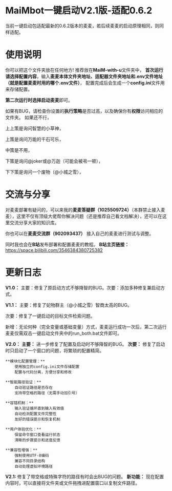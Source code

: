 # MaiMbot一键启动V2.1版-适配0.6.2
当前一键启动包适配最新的0.6.2版本的麦麦，若后续麦麦的启动原理相同，则同样适配。

# 使用说明
你可以把这个文件夹放在任何地方!
推荐放在**MaiM-with-u**文件夹中，
**首次运行请选择配置内容**，输入**麦麦本体文件夹地址、适配器文件夹地址和.env文件地址（就是配置麦麦时用的哪个.env文件）**，
配置完成后会生成一个**config.ini**文件用来存储配置。

**第二次运行时选择启动麦麦**即可。

如果有BUG，请检查你设置的**执行策略**是否过高，以及确保你有**权限**访问相应的文件夹。
如果还不行，

上上策是询问智慧的小草神，

上策是询问万能的千石可乐，

中策是不用，

下策是询问@joker或@万迦（可能会被弔一顿），

下下策是询问一个废物（@小城之雪），

# 交流与分享
对麦麦部署有疑问的，可以来我的**麦麦答疑群（1025509724）**（本群禁止接入麦麦），这里不仅有顶级大佬帮你解决问题（还是推荐自己看文档解决），还可以在这里交流分享大家的知识库。

你也可以在**麦麦交流群（902093437）** 接入自己的麦麦进行测试与调整。

同时我也会在**B站**发布部署和配置麦麦的教程。
**B站主页链接：** https://space.bilibili.com/3546384380725382

# 更新日志
**V1.0：** 
主要：修复了原启动方式不够降智的BUG。次要：添加多种修复兼启动方式。

**V1.1：** 
主要：修复了妃物群主（@小城之雪）智商太高的BUG。

次要：修复了一键启动的目标文件检索问题。

新增：无论何种（完全变量或基础变量）方式，麦麦运行成功一次后，第二次运行麦麦仅需双击一键启动文件夹中的run_both.bat文件即可。

**V2.0：** 
**主要：** 进一步修复了配置及启动时不够降智的BUG。
**次要：** 修复了启动时只启动了一个窗口的问题，将繁琐的配置精简。

	**模块化配置管理：**
		使用独立的config.ini文件存储配置
		配置与代码分离，方便分享和修改
  
	**智能路径验证：**
		自动验证路径是否存在
		支持带空格的路径（无需手动加引号）
  
	**容错机制：**
		输入验证循环直到输入有效值
		自动检测配置文件完整性
		友好的错误提示和恢复机制
  
	**用户体验优化：**
		保留命令窗口查看运行状态
		清晰的步骤提示和进度反馈
  
	**兼容性增强：**
		强制使用UTF-8编码
		兼容不同目录结构
		自动处理虚拟环境路径
  
  **V2.1:**
  修复了带空格或特殊字符的路径有时会出BUG的问题。
  **新功能：**
		现在配置内容时，可以直接将文件夹或文件拖拽进配置窗口以复制文件路径。


